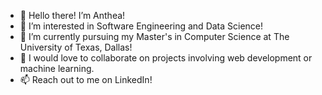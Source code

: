 - 👋 Hello there! I’m Anthea!
- 👀 I’m interested in Software Engineering and Data Science!
- 🌱 I’m currently pursuing my Master's in Computer Science at The University of Texas, Dallas!
- 💞️ I would love to collaborate on projects involving web development or machine learning.
- 📫 Reach out to me on LinkedIn!

<!---
anthea97/anthea97 is a ✨ special ✨ repository because its `README.md` (this file) appears on your GitHub profile.
You can click the Preview link to take a look at your changes.
--->
